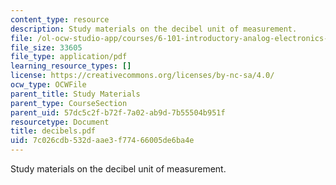 ```yaml
---
content_type: resource
description: Study materials on the decibel unit of measurement.
file: /ol-ocw-studio-app/courses/6-101-introductory-analog-electronics-laboratory-spring-2007/7c026cdb532daae3f77466005de6ba4e_decibels.pdf
file_size: 33605
file_type: application/pdf
learning_resource_types: []
license: https://creativecommons.org/licenses/by-nc-sa/4.0/
ocw_type: OCWFile
parent_title: Study Materials
parent_type: CourseSection
parent_uid: 57dc5c2f-b72f-7a02-ab9d-7b55504b951f
resourcetype: Document
title: decibels.pdf
uid: 7c026cdb-532d-aae3-f774-66005de6ba4e
---
```

Study materials on the decibel unit of measurement.